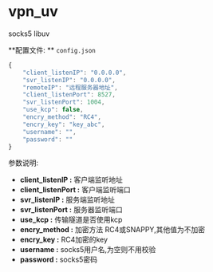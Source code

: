 # vpn_uv
socks5 libuv

**配置文件: ** `config.json`

````js
{
	"client_listenIP": "0.0.0.0",
	"svr_listenIP": "0.0.0.0",
	"remoteIP": "远程服务器地址",
	"client_listenPort": 8527,
	"svr_listenPort": 1004,
	"use_kcp": false,
	"encry_method": "RC4",
	"encry_key": "key_abc",
	"username": "",
	"password": ""
}
````

参数说明:

- **client_listenIP :** 客户端监听地址
- **client_listenPort :** 客户端监听端口
- **svr_listenIP :** 服务端监听地址
- **svr_listenPort :** 服务器监听端口
- **use_kcp :** 传输隧道是否使用kcp
- **encry_method :** 加密方法 RC4或SNAPPY,其他值为不加密
- **encry_key :** RC4加密的key
- **username :** socks5用户名,为空则不用校验
- **password :** socks5密码